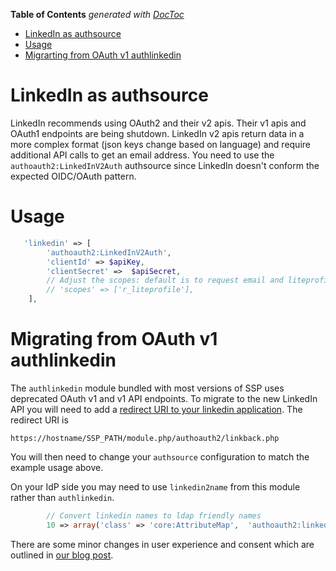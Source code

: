 <!-- START doctoc generated TOC please keep comment here to allow auto update -->
<!-- DON'T EDIT THIS SECTION, INSTEAD RE-RUN doctoc TO UPDATE -->
**Table of Contents**  *generated with [DocToc](https://github.com/thlorenz/doctoc)*

- [LinkedIn as authsource](#linkedin-as-authsource)
- [Usage](#usage)
- [Migrarting from OAuth v1 authlinkedin](#migrarting-from-oauth-v1-authlinkedin)

<!-- END doctoc generated TOC please keep comment here to allow auto update -->

# LinkedIn as authsource

LinkedIn recommends using OAuth2 and their v2 apis. Their v1 apis and
OAuth1 endpoints are being shutdown. LinkedIn v2 apis return data in a
more complex format (json keys change based on language) and require
additional API calls to get an email address. You need to use the
`authoauth2:LinkedInV2Auth` authsource since LinkedIn doesn't conform
the expected OIDC/OAuth pattern.

# Usage

```php
   'linkedin' => [
        'authoauth2:LinkedInV2Auth',
        'clientId' => $apiKey,
        'clientSecret' =>  $apiSecret,
        // Adjust the scopes: default is to request email and liteprofile
        // 'scopes' => ['r_liteprofile'], 
    ],
```

# Migrating from OAuth v1 authlinkedin

The `authlinkedin` module bundled with most versions of SSP uses
deprecated OAuth v1 and v1 API endpoints.  To migrate to the new
LinkedIn API you will need to add a [redirect URI to your linkedin
application](https://docs.microsoft.com/en-us/linkedin/shared/authentication/authorization-code-flow?context=linkedin/consumer/context). The
redirect URI is

    https://hostname/SSP_PATH/module.php/authoauth2/linkback.php

You will then need to change your `authsource` configuration to match the example usage above.

On your IdP side you may need to use `linkedin2name` from this module rather than `authlinkedin`.

```php
        // Convert linkedin names to ldap friendly names
        10 => array('class' => 'core:AttributeMap',  'authoauth2:linkedin2name'),
```
There are some minor changes in user experience and consent which are outlined in [our blog post](https://blog.cirrusidentity.com/linkedin-user-interaction-changes).
